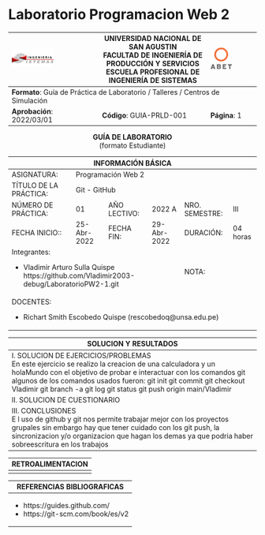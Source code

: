﻿# Laboratorio Programacion Web 2
<div align="center">
  <table>
    <theader>
      <tr>
        <td><img src="https://github.com/rescobedoq/pw2/blob/main/epis.png?raw=true" alt="EPIS" style="width:50%; height:auto"/></td>
          <th>
            <span style="font-weight:bold;">UNIVERSIDAD NACIONAL DE SAN AGUSTIN</span><br />
            <span style="font-weight:bold;">FACULTAD DE INGENIERÍA DE PRODUCCIÓN Y SERVICIOS</span><br />
            <span style="font-weight:bold;">ESCUELA PROFESIONAL DE INGENIERÍA DE SISTEMAS</span>
          </th>
          <td><img src="https://github.com/rescobedoq/pw2/blob/main/abet.png?raw=true" alt="ABET" style="width:50%; height:auto"/></td>
      </tr>
    </theader>
    <tbody>
      <tr><td colspan="3"><span style="font-weight:bold;">Formato</span>: Guía de Práctica de Laboratorio / Talleres / Centros de Simulación</td></tr>
      <tr><td><span style="font-weight:bold;">Aprobación</span>:  2022/03/01</td><td><span style="font-weight:bold;">Código</span>: GUIA-PRLD-001</td><td><span style="font-weight:bold;">Página</span>: 1</td></tr>
    </tbody>
  </table>
</div>

<div align="center">
  <span style="font-weight:bold;">GUÍA DE LABORATORIO</span><br />
  <span>(formato Estudiante)</span>
</div>


<table>
<theader>
<tr><th colspan="6">INFORMACIÓN BÁSICA</th></tr>
</theader>
<tbody>
<tr><td>ASIGNATURA:</td><td colspan="5">Programación Web 2</td></tr>
<tr><td>TÍTULO DE LA PRÁCTICA:</td><td colspan="5">Git - GitHub</td></tr>
<tr>
<td>NÚMERO DE PRÁCTICA:</td><td>01</td><td>AÑO LECTIVO:</td><td>2022 A</td><td>NRO. SEMESTRE:</td><td>III</td>
</tr>
<tr>
<td>FECHA INICIO::</td><td>25-Abr-2022</td><td>FECHA FIN:</td><td>29-Abr-2022</td><td>DURACIÓN:</td><td>04 horas</td>
</tr>
<tr><td colspan="4">Integrantes:
<ul><li>Vladimir Arturo Sulla Quispe https://github.com/Vladimir2003-debug/LaboratorioPW2-1.git</li></ul>
</td>
<td>NOTA:</td><td></td>
</<tr>
<tr><td colspan="6">DOCENTES:
<ul>
<li>Richart Smith Escobedo Quispe (rescobedoq@unsa.edu.pe)</li>
</ul>
</td>
</<tr>
</tdbody>
</table>


<table>
  <theader>
    <tr><th colspan="6">SOLUCION Y RESULTADOS</th></tr>
  </theader>
  <tbody>
   <tr>
      <td colspan="6">I. SOLUCION DE EJERCICIOS/PROBLEMAS
        <br>En este ejercicio se realizo la creacion de una calculadora y un holaMundo con el 
        objetivo de probar e interactuar con los comandos git
        algunos de los comandos usados fueron:     
        git init
        git commit
        git checkout Vladimir
        git branch -a
        git log
        git status
        git push origin main/Vladimir
      </td>
   </tr>
   <tr> 
    <td colspan="6">II. SOLUCION DE CUESTIONARIO
      <br>
    </td>
   </tr>
    <tr>
    <td colspan="6">III. CONCLUSIONES
      <br>E l uso de github y git nos permite trabajar mejor con los proyectos grupales sin embargo
      hay que tener cuidado con los git push, la sincronizacion y/o  organizacion que hagan los demas
      ya que podria haber sobreescritura en los trabajos
     </td>
    </tr>
  </tbody>
</table>

<table>
  <theader>
    <tr><th colspan="6">RETROALIMENTACION</th></tr>
  </theader>
  <tbody>
    <tr>
      <td></td>
    </tr>
  </tbody>
</table>
      
      
<table>
  <theader>
    <tr><th colspan="6">REFERENCIAS BIBLIOGRAFICAS</th></tr>
  </theader>
  <tbody>
    <tr>
      <td colspan="6">
        <ul>
          <li>https://guides.github.com/</li>
          <li>https://git-scm.com/book/es/v2</li>
        </ul>
      </td>
    </tr>
  </tbody>
</table>

